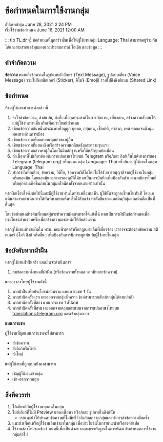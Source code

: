 # ข้อกำหนดในการใช้งานกลุ่ม
อัปเดทล่าสุด June 28, 2021 2:24 PM <br/>
เริ่มใช้งานข้อกำหนด  June 16, 2021 12:00 AM

::: tip TL;dr
☝ ข้อกำหนดนี้ถูกสร้างขึ้นเพื่อให้ผู้ใช้งานกลุ่ม Language: Thai สามารถอยู่ร่วมกันได้และสามารถแชร์มุมมองและประสบการณ์ ไอเดีย และข้อมูล
:::

## คำจำกัดความ

**ข้อความ** หมายถึงข้อความในรูปแบบตัวอักษร (Text Message), รูปแบบเสียง (Voice Message) รวมไปถึงสติกเกอร์ (Sticker), อิโมจิ (Emoji) รวมไปถึงลิงก์แนบ (Shared Link)

## ข้อกำหนด

ห้ามผู้ใช้งานทำการดังกล่าวนี้

1. จงใจส่งข้อความ, ส่งสแปม, ส่งซ้ำ เพื่อจุดประสงค์ในการก่อกวน, เบี่ยงเบน, สร้างความสับสนให้แก่ผู้ใช้งานท่านอื่นหรือเพื่อประโยชน์ส่วนตน
2. เขียนข้อความอันหมิ่นประมาทหรือดูถูก บุคคล, กลุ่มคน, เชื้อชาติ, ศาสนา, เพศ ตลอดจนถึงมุมมองทางด้านการเมือง
3. เขียนข้อความเพื่อลดทอนคุณค่าของผู้อื่น
4. เขียนข้อความที่แสดงถึงหรือสร้างความเกลียดชังและความรุนแรง
5. เขียนข้อความกล่าวหาผู้อื่นโดยไม่มีหลักฐานหรือใช้หลักฐานบิดเบือน
6. ส่งเนื้อหาที่ไม่เกี่ยวข้องกับการแปลภาษาไทยบน Telegram หรือ/และ ลิงก์เว็บไซต์ทางการของ Telegram (telegram.org) หรือ/และ กลุ่ม Language: Thai หรือ/และ ผู้ใช้งานในกลุ่ม Language: Thai
7. ทำการบันทึกเสียง, ข้อความ, วิดีโอ, ข้อความวิดีโอโดยไม่ได้รับการอนุญาติจากผู้ใช้งานในกลุ่มหรือแอดมิน โดยแอดมินจะสามารถอนุมัติได้หากเป็นการบันทึกเพื่อป้องกันตัวเองหากมีการโจมตีหรือคุกคามเกิดขึ้นภายในกลุ่มหรือมีคำสั่งจากหมายศาลเท่านั้น

หากผิดเงื่อนไขดังต่อไปนี้และมีผู้ใช้งานท่านใดท่านหนึ่งพบเห็น ผู้ใช้นั้นจะถูกลงโทษในทันที โดยแอดมินสามารถดำเนินการได้ทันทีหากพบเห็นหรือได้รับแจ้ง คำตัดสินของแอดมิน/กลุ่มแอดมินถือเป็นที่สิ้นสุด

โดยข้อกำหนดข้างต้นทั้งหมดผู้กระทำความผิดสามารถโต้แย้งได้ หากเป็นการฝ่าฝืนข้อกำหนดเพื่อประโยชน์ส่วนรวมหรือเพื่อสร้างความตระหนักให้กับส่วนรวม

หากผู้ใช้งานเข้าข่ายผิดใน พรบ. คอมพิวเตอร์หรือกฏหมายอื่นที่เกี่ยวข้อง เราอาจจะต้องลบข้อความ สติกเกอร์ อิโมจิ ลิงก์ หรืออื่นๆ เพื่อป้องกันการมีภาระผูกพันกับผู้ใช้ภายในกลุ่ม

## ข้อบังคับหากฝ่าฝืน

หากผู้ใช้งานฝ่าฝืนจริง แอดมินจะดำเนินการ

1. ลบข้อความทั้งหมดที่ฝ่าฝืน (หรือข้อความทั้งหมด หากมีหลายข้อความ)

และอาจลงโทษผู้ใช้งานดังนี้

1. หากฝ่าฝืนเพื่อประโยชน์ส่วนรวม แบนการแชท 1 วัน
2. หากทำผิดครั้งแรก เตะออกจากกลุ่มชั่วคราว (แต่สามารถกลับเข้ากลุ่มได้ตามปกติ)
3. หากทำผิดครั้งที่สอง แบนการแชท 1 สัปดาห์
4. หากทำผิดครั้งที่สาม เตะออกจากกลุ่มและแบนจากการแปลภาษาไทยบน [translations.telegram.org](http://translations.telegram.org) และเข้ากลุ่มถาวร

**แบนการแชท**

ผู้ใช้งานที่ถูกแบนการแชทจะไม่สามารถ

- ส่งข้อความ
- ส่งลิงก์หรือไฟล์
- ส่งโพล์

แต่ผู้ใช้งานที่ถูกแบนยังคงสามารถ

- เชิญผู้ใช้งานเข้ากลุ่ม
- เข้า-ออกจากกลุ่ม

## สิ่งที่ควรทำ

1. ให้เกียรติกับผู้ใช้งานทุกคนในกลุ่ม
2. ไม่ส่งลิงก์ที่ไม่มี Preview แสดงเนื้อหา หรือ/และ รูปภายในลิงก์นั้น
    - เราแนะนำให้ท่านลบข้อความที่ไม่มีพรีวิวลิงก์ออกจากกลุ่มและทำการส่งข้อความอีกครั้ง
3. แนะนำเพื่อนหรือผู้ใช้งานอื่นเข้ามาในกลุ่ม เพื่อประโยชน์ในการแนะนำหรือส่งคำแปล
4. ใช้งานช่องโหว่ของข้อกำหนดนี้เพื่อเป็นตัวอย่างและบรรทัดฐานในการพัฒนาข้อกำหนดการใช้งานกลุ่มต่อไป
